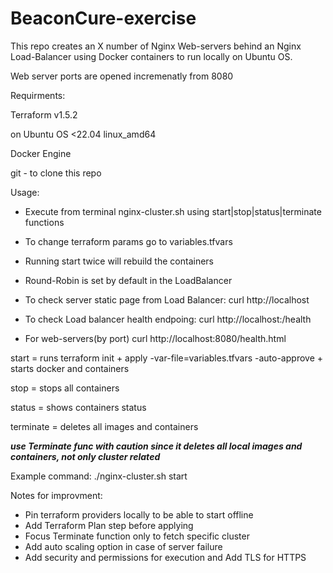 # BeaconCure-exercise

This repo creates an X number of Nginx Web-servers behind an Nginx Load-Balancer using Docker containers to run locally on Ubuntu OS.

Web server ports are opened incremenatly from 8080 

Requirments:

Terraform v1.5.2

on Ubuntu OS <22.04 linux_amd64

Docker Engine

git - to clone this repo

Usage:
* Execute from terminal nginx-cluster.sh using start|stop|status|terminate functions
* To change terraform params go to variables.tfvars
* Running start twice will rebuild the containers
* Round-Robin is set by default in the LoadBalancer

* To check server static page from Load Balancer:
  curl http://localhost

* To check Load balancer health endpoing:
  curl http://localhost:/health

* For web-servers(by port) curl http://localhost:8080/health.html



start = runs terraform init + apply -var-file=variables.tfvars -auto-approve + starts docker and containers

stop = stops all containers

status = shows containers status

terminate = deletes all images and containers

***use Terminate func with caution since it deletes all local images and containers, not only cluster related*** 

Example command:
./nginx-cluster.sh start

Notes for improvment:
* Pin terraform providers locally to be able to start offline
* Add Terraform Plan step before applying
* Focus Terminate function only to fetch specific cluster
* Add auto scaling option in case of server failure
* Add security and permissions for execution and Add TLS for HTTPS